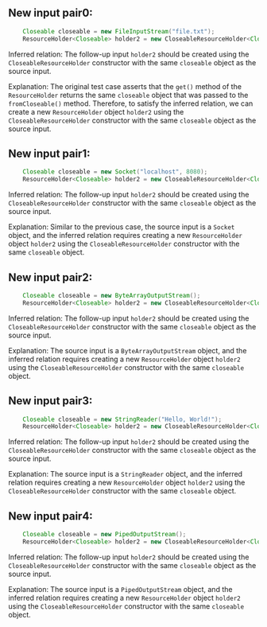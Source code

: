 ## New input pair0:
```java
    Closeable closeable = new FileInputStream("file.txt");
    ResourceHolder<Closeable> holder2 = new CloseableResourceHolder<Closeable>(closeable);
```

Inferred relation: The follow-up input `holder2` should be created using the `CloseableResourceHolder` constructor with the same `closeable` object as the source input.

Explanation: The original test case asserts that the `get()` method of the `ResourceHolder` returns the same `closeable` object that was passed to the `fromCloseable()` method. Therefore, to satisfy the inferred relation, we can create a new `ResourceHolder` object `holder2` using the `CloseableResourceHolder` constructor with the same `closeable` object as the source input.

## New input pair1:
```java
    Closeable closeable = new Socket("localhost", 8080);
    ResourceHolder<Closeable> holder2 = new CloseableResourceHolder<Closeable>(closeable);
```

Inferred relation: The follow-up input `holder2` should be created using the `CloseableResourceHolder` constructor with the same `closeable` object as the source input.

Explanation: Similar to the previous case, the source input is a `Socket` object, and the inferred relation requires creating a new `ResourceHolder` object `holder2` using the `CloseableResourceHolder` constructor with the same `closeable` object.

## New input pair2:
```java
    Closeable closeable = new ByteArrayOutputStream();
    ResourceHolder<Closeable> holder2 = new CloseableResourceHolder<Closeable>(closeable);
```

Inferred relation: The follow-up input `holder2` should be created using the `CloseableResourceHolder` constructor with the same `closeable` object as the source input.

Explanation: The source input is a `ByteArrayOutputStream` object, and the inferred relation requires creating a new `ResourceHolder` object `holder2` using the `CloseableResourceHolder` constructor with the same `closeable` object.

## New input pair3:
```java
    Closeable closeable = new StringReader("Hello, World!");
    ResourceHolder<Closeable> holder2 = new CloseableResourceHolder<Closeable>(closeable);
```

Inferred relation: The follow-up input `holder2` should be created using the `CloseableResourceHolder` constructor with the same `closeable` object as the source input.

Explanation: The source input is a `StringReader` object, and the inferred relation requires creating a new `ResourceHolder` object `holder2` using the `CloseableResourceHolder` constructor with the same `closeable` object.

## New input pair4:
```java
    Closeable closeable = new PipedOutputStream();
    ResourceHolder<Closeable> holder2 = new CloseableResourceHolder<Closeable>(closeable);
```

Inferred relation: The follow-up input `holder2` should be created using the `CloseableResourceHolder` constructor with the same `closeable` object as the source input.

Explanation: The source input is a `PipedOutputStream` object, and the inferred relation requires creating a new `ResourceHolder` object `holder2` using the `CloseableResourceHolder` constructor with the same `closeable` object.
